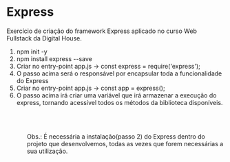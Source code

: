 # Express
Exercício de criação do framework Express aplicado no curso Web Fullstack da Digital House.

<ol>
    <li>npm init -y</li>
    <li>npm install express --save</li>
    <li>Criar no entry-point app.js -> const express = require('express');</li>
    <li>O passo acima será o responsável por encapsular toda a funcionalidade do Express</li>
    <li>Criar no entry-point app.js -> const app = express();</li>
    <li>O passo acima irá criar uma variável que irá armazenar a execução do express, tornando acessível todos os métodos da biblioteca disponíveis.</li>
<ol>
<br>
<br>
    <p>Obs.: É necessária a instalação(passo 2) do Express dentro do projeto que desenvolvemos, todas as vezes que forem necessárias a sua utilização.</p>
